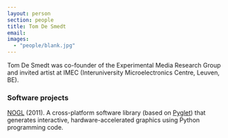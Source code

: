 ```yaml
---
layout: person
section: people
title: Tom De Smedt
email: 
images:
  - "people/blank.jpg"
---
```

Tom De Smedt was co-founder of the Experimental Media Research Group and invited artist at IMEC (Interuniversity Microelectronics Centre, Leuven, BE).

<h3>Software projects</h3>

<div class="box"><a href="../software/nodebox-opengl" class="tag-software">NOGL</a> (2011). A cross-platform software library (based on <a href="http://www.pyglet.org" class="tag-software">Pyglet</a>) that generates interactive, hardware-accelerated graphics using Python programming code.</div>
